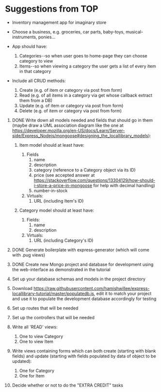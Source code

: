 # Suggestions from TOP

- Inventory management app for imaginary store

- Choose a business, e.g. groceries, car parts, baby-toys, musical-instruments, ponies...

- App should have:
    1. Categories--so when user goes to home-page they can choose category to view
    2. Items--so when viewing a category the user gets a list of every item in that category

- Include all CRUD methods:
    1. Create (e.g. of item or category via post from form)
    2. Read (e.g. of all items in a category via get whose callback extract them from a DB)
    3. Update (e.g. of item or category via post from form)
    4. Delete (e.g. of item or category via post from form)

1. DONE Write down all models needed and fields that should go in them (maybe draw a UML association diagram like the one at https://developer.mozilla.org/en-US/docs/Learn/Server-side/Express_Nodejs/mongoose#designing_the_locallibrary_models):

    1. Item model should at least have:
        1. Fields
            1. name
            2. description
            3. category (reference to a Category object via its ID)
            4. price (see accepted answer at https://stackoverflow.com/questions/13304129/how-should-i-store-a-price-in-mongoose for help with decimal handling)
            5. number-in-stock
        2. Virtuals:
            1. URL (including Item's ID)

    2. Category model should at least have:
        1. Fields:
            1. name
            2. description
        2. Virtuals:
            1. URL (including Category's ID)

2. DONE Generate boilerplate with express-generator (which will come with .pug views)

3. DONE Create new Mongo project and database for development using the web-interface as demonstrated in the tutorial

4. Set up your database schemas and models in the project directory

5. Download https://raw.githubusercontent.com/hamishwillee/express-locallibrary-tutorial/master/populatedb.js, edit it to match your project and use it to populate the development 
database accordingly for testing

6. Set up routes that will be needed

7. Set up the controllers that will be needed

8. Write all 'READ' views:
    1. One to view Category
    2. One to view Item

9. Write views containing forms which can both create (starting with blank fields) and update (starting with fields populated by data of object to be updated):
    1. One for Category
    2. One for Item

10. Decide whether or not to do the "EXTRA CREDIT" tasks
